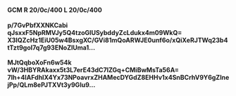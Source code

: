 #### GCM R 20/0c/400 L 20/0c/400
**p/7GvPbfXXNKCabi**<br/>**qJsxxF5NpRMVJy5Q4tzoGIUSybddyZcLdukx4m09WkQ=**<br/>**X3IQZcHz1EiU05w4BsxgXC/GVi81mQoARWJE0unf6o/xQiXeRJTWq23b4tTzt9goI7q7g93ENoZlUma1...**<br/><br/>
**MJtQqboXoFn6w54k**<br/>**vW/3HBYRAkaxx5t3L7erE43dC7IZGq+CMiBwMsTa56A=**<br/>**7lh+4IAFdhlX4Yx73NPoavrxZHAMecDYGdZ8EHHv1x4SnBCrhV9Y6gZlnejPp/QLm8ePJTXVt3y9Glu9...**